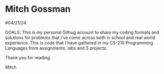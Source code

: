 # Mitch Gossman
#04/21/24

GOALS:
This is my personal Githug account to share my coding formats and solutions for problems that I've come across both in school and real world experience.
This is code that I have gathered in my CS-210 Programming Languages from assignments, labs and 3 projects.

Thank you for reading.

Mitch
